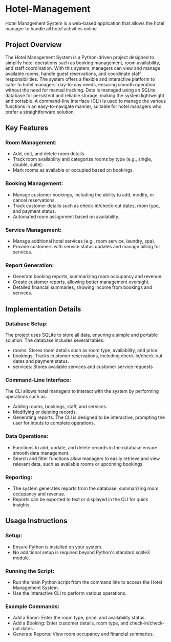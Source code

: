# Hotel-Management
Hotel Management System is a web-based application that allows the hotel manager to handle all hotel activities online
## Project Overview
The Hotel Management System is a Python-driven project designed to simplify hotel operations such as booking management, room availability, and staff coordination. With this system, managers can view and manage available rooms, handle guest reservations, and coordinate staff responsibilities. The system offers a flexible and interactive platform to cater to hotel managers’ day-to-day needs, ensuring smooth operation without the need for manual tracking.
Data is managed using an SQLite database for persistent and reliable storage, making the system lightweight and portable. A command-line interface (CLI) is used to manage the various functions in an easy-to-navigate manner, suitable for hotel managers who prefer a straightforward solution.

## Key Features
### Room Management:
* Add, edit, and delete room details.
* Track room availability and categorize rooms by type (e.g., single, double, suite).
* Mark rooms as available or occupied based on bookings.

### Booking Management:
* Manage customer bookings, including the ability to add, modify, or cancel reservations.
* Track customer details such as check-in/check-out dates, room type, and payment status.
* Automated room assignment based on availability.

### Service Management:
* Manage additional hotel services (e.g., room service, laundry, spa).
* Provide customers with service status updates and manage billing for services.

### Report Generation:
* Generate booking reports, summarizing room occupancy and revenue.
* Create customer reports, allowing better management oversight.
* Detailed financial summaries, showing income from bookings and services.

## Implementation Details
### Database Setup:
The project uses SQLite to store all data, ensuring a simple and portable solution.
The database includes several tables:
* rooms: Stores room details such as room type, availability, and price.
* bookings: Tracks customer reservations, including check-in/check-out dates and payment status.
* services: Stores available services and customer service requests

### Command-Line Interface:
The CLI allows hotel managers to interact with the system by performing operations such as:
* Adding rooms, bookings, staff, and services.
* Modifying or deleting records.
* Generating reports.
The CLI is designed to be interactive, prompting the user for inputs to complete operations.

### Data Operations:
* Functions to add, update, and delete records in the database ensure smooth data management.
* Search and filter functions allow managers to easily retrieve and view relevant data, such as available rooms or upcoming bookings.

### Reporting:
* The system generates reports from the database, summarizing room occupancy and revenue.
* Reports can be exported to text or displayed in the CLI for quick insights.

## Usage Instructions
### Setup:
* Ensure Python is installed on your system.
* No additional setup is required beyond Python's standard sqlite3 module.

### Running the Script:
* Run the main Python script from the command line to access the Hotel Management System.
* Use the interactive CLI to perform various operations.

### Example Commands:
* Add a Room: Enter the room type, price, and availability status.
* Add a Booking: Enter customer details, room type, and check-in/check-out dates.
* Generate Reports: View room occupancy and financial summaries.
